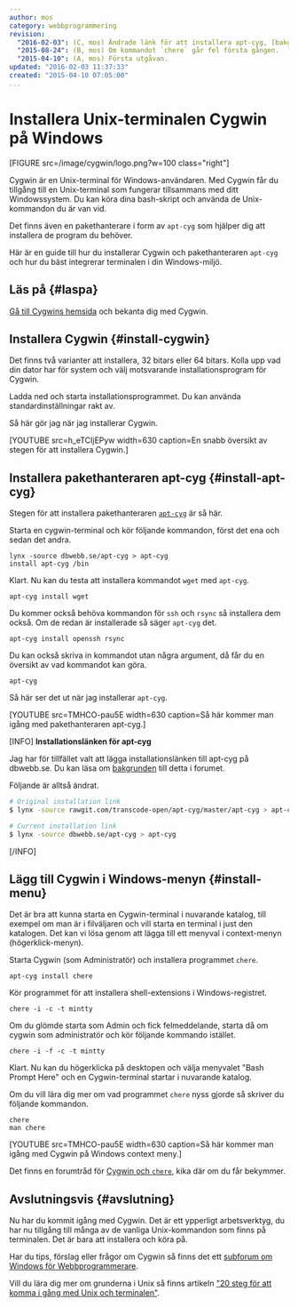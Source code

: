 ```yaml
---
author: mos
category: webbprogrammering
revision:
  "2016-02-03": (C, mos) Ändrade länk för att installera apt-cyg, [bakgrund](t/5042).
  "2015-08-24": (B, mos) Om kommandot `chere` går fel första gången.
  "2015-04-10": (A, mos) Första utgåvan.
updated: "2016-02-03 11:37:33"
created: "2015-04-10 07:05:00"
...
```

Installera Unix-terminalen Cygwin på Windows
==================================

[FIGURE src=/image/cygwin/logo.png?w=100 class="right"]

Cygwin är en Unix-terminal för Windows-användaren. Med Cygwin får du tillgång till en Unix-terminal som fungerar tillsammans med ditt Windowssystem. Du kan köra dina bash-skript och använda de Unix-kommandon du är van vid.

Det finns även en pakethanterare i form av `apt-cyg` som hjälper dig att installera de program du behöver.

Här är en guide till hur du installerar Cygwin och pakethanteraren `apt-cyg` och hur du bäst integrerar terminalen i din Windows-miljö.

<!--more-->



Läs på {#laspa}
--------------------------------------

[Gå till Cygwins hemsida](https://www.cygwin.com/) och bekanta dig med Cygwin.



Installera Cygwin {#install-cygwin}
--------------------------------------

Det finns två varianter att installera, 32 bitars eller 64 bitars. Kolla upp vad din dator har för system och välj motsvarande installationsprogram för Cygwin.

Ladda ned och starta installationsprogrammet. Du kan använda standardinställningar rakt av.

Så här gör jag när jag installerar Cygwin.

[YOUTUBE src=h_eTCIjEPyw width=630 caption=En snabb översikt av stegen för att installera Cygwin.]



Installera pakethanteraren apt-cyg {#install-apt-cyg}
--------------------------------------

Stegen för att installera pakethanteraren [`apt-cyg`](https://github.com/transcode-open/apt-cyg) är så här.

Starta en cygwin-terminal och kör följande kommandon, först det ena och sedan det andra.

```text
lynx -source dbwebb.se/apt-cyg > apt-cyg
install apt-cyg /bin
```

Klart. Nu kan du testa att installera kommandot `wget` med `apt-cyg`.

```text
apt-cyg install wget
```

Du kommer också behöva kommandon för `ssh` och `rsync` så installera dem också. Om de redan är installerade så säger `apt-cyg` det.

```text
apt-cyg install openssh rsync
```

Du kan också skriva in kommandot utan några argument, då får du en översikt av vad kommandot kan göra.

```text
apt-cyg
```

Så här ser det ut när jag installerar `apt-cyg`.

[YOUTUBE src=TMHCO-pau5E width=630 caption=Så här kommer man igång med pakethanteraren apt-cyg.]

[INFO]
**Installationslänken för apt-cyg**

Jag har för tillfället valt att lägga installationslänken till apt-cyg på dbwebb.se. Du kan läsa om [bakgrunden](t/5042) till detta i forumet.

Följande är alltså ändrat.

```bash
# Original installation link
$ lynx -source rawgit.com/transcode-open/apt-cyg/master/apt-cyg > apt-cyg

# Current installation link
$ lynx -source dbwebb.se/apt-cyg > apt-cyg
```
[/INFO]



Lägg till Cygwin i Windows-menyn {#install-menu}
--------------------------------------

Det är bra att kunna starta en Cygwin-terminal i nuvarande katalog, till exempel om man är i filväljaren och vill starta en terminal i just den katalogen. Det kan vi lösa genom att lägga till ett menyval i context-menyn (högerklick-menyn).

Starta Cygwin (som Administratör) och installera programmet `chere`.

```text
apt-cyg install chere
```

Kör programmet för att installera shell-extensions i Windows-registret.

```text
chere -i -c -t mintty
```

Om du glömde starta som Admin och fick felmeddelande, starta då om cygwin som administratör och kör följande kommando istället.

```text
chere -i -f -c -t mintty
```

Klart. Nu kan du högerklicka på desktopen och välja menyvalet "Bash Prompt Here" och en Cygwin-terminal startar i nuvarande katalog.

Om du vill lära dig mer om vad programmet `chere` nyss gjorde så skriver du följande kommandon.

```text
chere
man chere
```

[YOUTUBE src=TMHCO-pau5E width=630 caption=Så här kommer man igång med Cygwin på Windows context meny.]

Det finns en forumtråd för [Cygwin och `chere`](t/4030), kika där om du får bekymmer.



Avslutningsvis {#avslutning}
--------------------------------------

Nu har du kommit igång med Cygwin. Det är ett ypperligt arbetsverktyg, du har nu tillgång till många av de vanliga Unix-kommandon som finns på terminalen. Det är bara att installera och köra på.

Har du tips, förslag eller frågor om Cygwin så finns det ett [subforum om Windows för Webbprogrammerare](forum/viewforum.php?f=55).

Vill du lära dig mer om grunderna i Unix så finns artikeln ["20 steg för att komma i gång med Unix och terminalen"](kunskap/20-steg-for-att-komma-i-gang-med-unix-och-terminalen).




